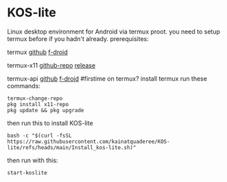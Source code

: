 # KOS-lite
Linux desktop environment for Android via termux proot. 
you need to setup termux before if you hadn't already.
prerequisites:

termux [github](https://github.com/termux/termux-app) [f-droid](https://f-droid.org/en/packages/com.termux/)

termux-x11 [github-repo](https://github.com/termux/termux-x11) [release](https://github.com/termux/termux-x11/releases/tag/nightly)

termux-api [github](https://github.com/termux/termux-api) [f-droid](https://f-droid.org/en/packages/com.termux.api/)
#firstime on termux?
install termux
run these commands:
```
termux-change-repo
pkg install x11-repo
pkg update && pkg upgrade
```
then run this to install KOS-lite

```
bash -c "$(curl -fsSL https://raw.githubusercontent.com/kainatquaderee/KOS-lite/refs/heads/main/Install_kos-lite.sh)"
```
then run with this:
```
start-koslite
```
